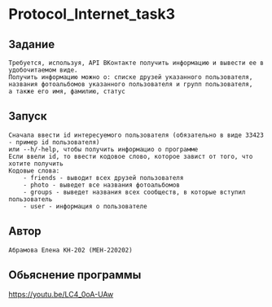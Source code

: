 # Protocol_Internet_task3

## Задание
    Требуется, используя, API ВКонтакте получить информацию и вывести ее в удобочитаемом виде. 
    Получить информацию можно о: списке друзей указанного пользователя, 
    названия фотоальбомов указанного пользователя и групп пользователя, 
    а также его имя, фамилию, статус

## Запуск
    Сначала ввести id интересуемого пользователя (обязательно в виде 33423 - пример id пользователя) 
    или --h/-help, чтобы получить информацио о программе
    Если ввели id, то ввести кодовое слово, которое завист от того, что хотите получить
    Кодовые слова:
        - friends - выводит всех друзей пользователя
        - photo - выведет все названия фотоальбомов
        - groups - выведет названия всех сообществ, в которые вступил пользователь
        - user - информация о пользователе 

## Автор
    Абрамова Елена КН-202 (МЕН-220202)

## Обьяснение программы
https://youtu.be/LC4_0oA-UAw